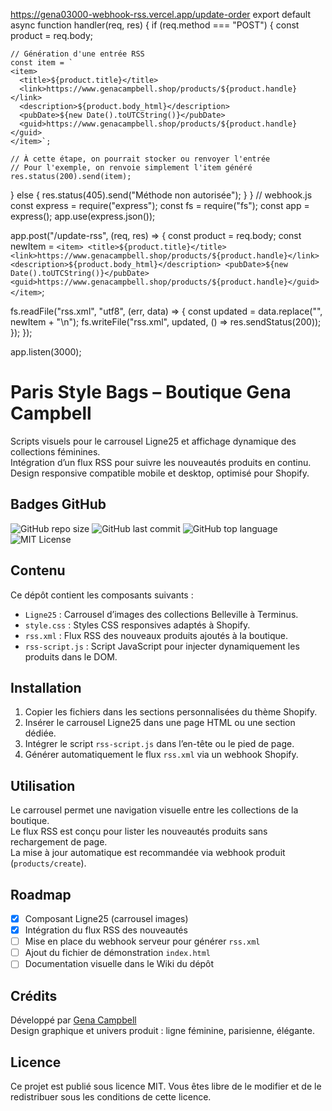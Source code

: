https://gena03000-webhook-rss.vercel.app/update-order
export default async function handler(req, res) {
  if (req.method === "POST") {
    const product = req.body;

    // Génération d'une entrée RSS
    const item = `
    <item>
      <title>${product.title}</title>
      <link>https://www.genacampbell.shop/products/${product.handle}</link>
      <description>${product.body_html}</description>
      <pubDate>${new Date().toUTCString()}</pubDate>
      <guid>https://www.genacampbell.shop/products/${product.handle}</guid>
    </item>`;

    // À cette étape, on pourrait stocker ou renvoyer l'entrée
    // Pour l'exemple, on renvoie simplement l'item généré
    res.status(200).send(item);
  } else {
    res.status(405).send("Méthode non autorisée");
  }
}
// webhook.js
const express = require("express");
const fs = require("fs");
const app = express();
app.use(express.json());

app.post("/update-rss", (req, res) => {
  const product = req.body;
  const newItem = `
    <item>
      <title>${product.title}</title>
      <link>https://www.genacampbell.shop/products/${product.handle}</link>
      <description>${product.body_html}</description>
      <pubDate>${new Date().toUTCString()}</pubDate>
      <guid>https://www.genacampbell.shop/products/${product.handle}</guid>
    </item>
  `;

  fs.readFile("rss.xml", "utf8", (err, data) => {
    const updated = data.replace("</channel></rss>", newItem + "\n</channel></rss>");
    fs.writeFile("rss.xml", updated, () => res.sendStatus(200));
  });
});

app.listen(3000);
# Paris Style Bags – Boutique Gena Campbell

Scripts visuels pour le carrousel Ligne25 et affichage dynamique des collections féminines.  
Intégration d’un flux RSS pour suivre les nouveautés produits en continu.  
Design responsive compatible mobile et desktop, optimisé pour Shopify.

## Badges GitHub

![GitHub repo size](https://img.shields.io/github/repo-size/Gena03000/gena03000-paris-style-bags)
![GitHub last commit](https://img.shields.io/github/last-commit/Gena03000/gena03000-paris-style-bags)
![GitHub top language](https://img.shields.io/github/languages/top/Gena03000/gena03000-paris-style-bags)
![MIT License](https://img.shields.io/badge/license-MIT-blue.svg)

## Contenu

Ce dépôt contient les composants suivants :

- `Ligne25` : Carrousel d’images des collections Belleville à Terminus.
- `style.css` : Styles CSS responsives adaptés à Shopify.
- `rss.xml` : Flux RSS des nouveaux produits ajoutés à la boutique.
- `rss-script.js` : Script JavaScript pour injecter dynamiquement les produits dans le DOM.

## Installation

1. Copier les fichiers dans les sections personnalisées du thème Shopify.
2. Insérer le carrousel Ligne25 dans une page HTML ou une section dédiée.
3. Intégrer le script `rss-script.js` dans l’en-tête ou le pied de page.
4. Générer automatiquement le flux `rss.xml` via un webhook Shopify.

## Utilisation

Le carrousel permet une navigation visuelle entre les collections de la boutique.  
Le flux RSS est conçu pour lister les nouveautés produits sans rechargement de page.  
La mise à jour automatique est recommandée via webhook produit (`products/create`).

## Roadmap

- [x] Composant Ligne25 (carrousel images)
- [x] Intégration du flux RSS des nouveautés
- [ ] Mise en place du webhook serveur pour générer `rss.xml`
- [ ] Ajout du fichier de démonstration `index.html`
- [ ] Documentation visuelle dans le Wiki du dépôt

## Crédits

Développé par [Gena Campbell](https://www.genacampbell.shop)  
Design graphique et univers produit : ligne féminine, parisienne, élégante.

## Licence

Ce projet est publié sous licence MIT. Vous êtes libre de le modifier et de le redistribuer sous les conditions de cette licence.
